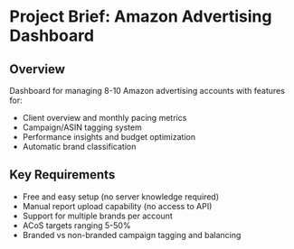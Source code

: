 # Project Brief: Amazon Advertising Dashboard

## Overview
Dashboard for managing 8-10 Amazon advertising accounts with features for:
- Client overview and monthly pacing metrics
- Campaign/ASIN tagging system
- Performance insights and budget optimization
- Automatic brand classification

## Key Requirements
- Free and easy setup (no server knowledge required)
- Manual report upload capability (no access to API)
- Support for multiple brands per account
- ACoS targets ranging 5-50%
- Branded vs non-branded campaign tagging and balancing